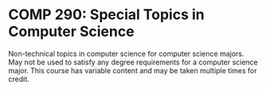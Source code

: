 # COMP 290: Special Topics in Computer Science

Non-technical topics in computer science for computer science majors. May not be used to satisfy any degree requirements for a computer science major. This course has variable content and may be taken multiple times for credit.